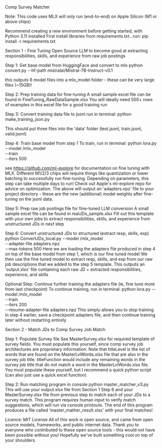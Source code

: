Comp Survey Matcher

Note: This code uses MLX will only run (end-to-end) on Apple Silicon (M1 or above chips)

Recommend creating a new environment before getting started, with Python 3.11 installed
First install libraries from requirements.txt...run:
pip install -r requirements.txt

Section 1 - Fine Tuning Open Source LLM to become good at extracting responsibilities, skills, and experience from raw job postings

Step 1: 
Get base model from HuggingFace and convert to mlx
python convert.py --hf-path mistralai/Mistral-7B-Instruct-v0.1

this outputs 6 model files into a mlx_model folder - these can be very large files (~15GB)!

Step 2: Prep training data for fine-tuning
A small sample excel file can be found in FineTuning_RawDataSample.xlsx
You will ideally need 500+ rows of examples in this excel file for a good training run

Step 3: Convert training data file to jsonl
run in terminal:
python make_training_json.py

This should put three files into the 'data' folder (test.jsonl, train.jsonl, valid.jsonl)

Step 4: Train base model from step 1
To train, run in terminal:
python lora.py --model /mlx_model \
               --train \
               --iters 500

see https://github.com/ml-explore for documentation on fine tuning with MLX.  Different M1/2/3 chips will require things like quantization or lower batching to successfully run fine-tuning.
Depending on parameters, this step can take multiple days to run! Check out Apple's ml-explore repo for advice on optimization.
The above will output an 'adapters.npz' file to your project directory - these are the new (additional) model weights after fine-tuning on the jsonl data.

Step 5: Prep raw job postings file for fine-tuned LLM conversion
A small sample excel file can be found in realJDs_sample.xlsx
Fill out this template with your own jobs to extract responsibilities, skills, and experience from unstructured JDs in next step

Step 6: Convert unstructured JDs to structured (extract resp, skills, exp)
python ConvertJDs_local.py --model /mlx_model \
               --adapter-file adapters.npz \
               --max-tokens 500
Here we are loading the adapters file produced in step 4 on top of the base model from step 1, which is our fine tuned model
We then use the fine tuned model to extract resp, skills, and exp from our raw job descriptions that we added to the step 5 template.
This outputs an 'output.xlsx' file containing each raw JD + extracted responsibilities, experience, and skills

Optional Step: Continue further training the adapters file (ie, fine tune more from last checkpoint)
To continue training, run in terminal:
python lora.py --model /mlx_model \
               --train \
               --iters 200 \
               --resume-adapter-file adapters.npz
This simply allows you to stop training in step 4 earlier, save a checkpoint adapters file, and then continue training later without restarting entirely


Section 2 - Match JDs to Comp Survey Job Match

Step 1: Populate Survey file
See MasterSurvey.xlsx for required template of survey fields.  You must populate this yourself, since comp survey job architectures are proprietary information.
Note that titleLevel is the list of words that are found on the MasterLvlWords.xlsx file that are also in the survey job title.
titleFunction would include any remaining words in the survey job title that do not match a word in the MasterLvlWords.xlsx file.
You must populate these yourself, but I recommend a quick python script (can also just use a quick excel function)

Step 2: Run matching program in console
python master_matcher_v3.py
This will use your output.xlsx file from Section 1 Step 6 and your MasterSurvey.xlsx file from previous step to match each of your JDs to a survey match.
This program requires human input to verify match suggestions, which will run via console printouts.
The end of this program produces a file called 'master_mather_result.xlsx' with your final matches!

Licence: MIT License
All of this work is open source, and came from open source models, frameworks, and public internet data.
Thank you to everyone who contributed to these open source tools - this would not have been possible without you!  Hopefully we've built something cool on top of your shoulders.
